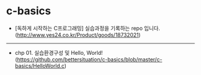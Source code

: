 # c-basics
- [독하게 시작하는 C프로그래밍] 실습과정을 기록하는 repo 입니다.
<br> (http://www.yes24.co.kr/Product/goods/18732021)
----------
- chp 01. 실습환경구성 및 Hello, World!
<br> (https://github.com/bettersituation/c-basics/blob/master/c-basics/HelloWorld.c)
